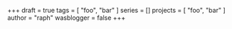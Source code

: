 +++
draft = true
tags  = [ "foo", "bar" ]
series = []
projects = [ "foo", "bar" ]
author = "raph"
wasblogger = false
+++
